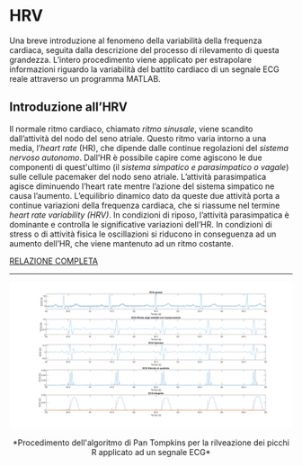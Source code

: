 # HRV
Una breve introduzione al fenomeno della variabilità della frequenza cardiaca, seguita dalla descrizione del processo
di rilevamento di questa grandezza. L’intero procedimento viene applicato per estrapolare informazioni riguardo la
variabilità del battito cardiaco di un segnale ECG reale attraverso un programma MATLAB.

## Introduzione all’HRV
Il normale ritmo cardiaco, chiamato *ritmo sinusale*, viene scandito dall’attività del nodo del seno atriale. Questo
ritmo varia intorno a una media, l’*heart rate* (HR), che dipende dalle continue regolazioni del *sistema nervoso
autonomo*. Dall’HR è possibile capire come agiscono le due componenti di quest'ultimo (il *sistema simpatico e
parasimpatico o vagale*) sulle cellule pacemaker del nodo seno atriale. L’attività parasimpatica agisce diminuendo
l’heart rate mentre l’azione del sistema simpatico ne causa l’aumento. L’equilibrio dinamico dato da queste due
attività porta a continue variazioni della frequenza cardiaca, che si riassume nel termine *heart rate variability
(HRV)*.
In condizioni di riposo, l’attività parasimpatica è dominante e controlla le significative variazioni dell’HR. In condizioni di stress o di attività fisica le oscillazioni si riducono in conseguenza ad un aumento dell’HR, che viene mantenuto ad un ritmo costante.

[RELAZIONE COMPLETA](/Studio%20HRV%20(report%20fallimentare).pdf)

_________________________________________________________________________________________________________________________________________________________


![Image1](/Grafici/PanTompkins.png)
<center>*Procedimento dell'algoritmo di Pan Tompkins per la rilveazione dei picchi R applicato ad un segnale ECG*</center>                                                    


